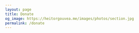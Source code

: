 ```yaml
---
layout: page
title: Donate
og_image: https://heitorgouvea.me/images/photos/section.jpg
permalink: /donate
---
```


<script>window.location.href="https://github.com/sponsors/htrgouvea/";</script>
